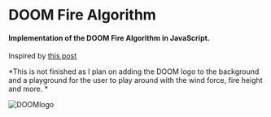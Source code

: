 # DOOM Fire Algorithm
#### Implementation of the DOOM Fire Algorithm in JavaScript.

Inspired by [this post](http://fabiensanglard.net/doom_fire_psx/)

*This is not finished as I plan on adding the DOOM logo to the background 
and a playground for the user to play around with the wind force, fire height and more. *

![DOOMlogo](https://66.media.tumblr.com/8d862f5191e84462c45b61de2530688b/9f401549784d1139-38/s540x810/62df8ce6d8db1529315e110f1eadf57bb47a03e1.png)
